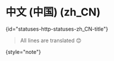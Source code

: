 # 中文 (中国) (zh_CN)
{id="statuses-http-statuses-zh_CN-title"}



> All lines are translated 😊
>
{style="note"}

